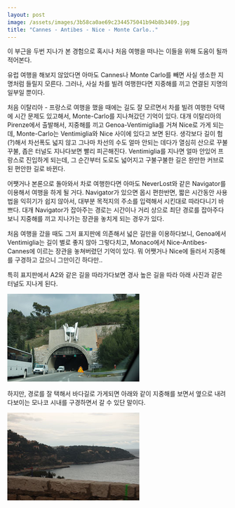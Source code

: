 ```yaml
---
layout: post
image: /assets/images/3b58ca0ae69c2344575041b94b8b3409.jpg
title: "Cannes - Antibes - Nice - Monte Carlo.."
---
```


이 부근을 두번 지나가 본 경험으로 혹시나 처음 여행을 떠나는 이들을 위해 도움이 될까 적어본다.

유럽 여행을 해보지 않았다면 아마도 Cannes나 Monte Carlo를 빼면 사실 생소한 지명처럼 들릴지 모른다. 그러나, 사실 차를 빌려 여행한다면 지중해를 끼고 연결된 지명의 일부일 뿐이다.

처음 이탈리아 - 프랑스로 여행을 했을 때에는 길도 잘 모르면서 차를 빌려 여행한 덕택에 시간 문제도 있고해서, Monte-Carlo를 지나쳐갔던 기억이 있다. 대개 이탈리아의 Pirenze에서 출발해서, 지중해를 끼고 Genoa-Ventimiglia를 거쳐 Nice로 가게 되는데, Monte-Carlo는 Ventimiglia와 Nice 사이에 있다고 보면 된다. 생각보다 길이 험(?)해서 차선폭도 넓지 않고 그나마 차선의 수도 얼마 안되는 데다가 열심히 산으로 꾸불 꾸불, 좁은 터널도 지나다보면 빨리 피곤해진다. Ventimiglia를 지나면 얼마 안있어 프랑스로 진입하게 되는데, 그 순간부터 도로도 넓어지고 구불구불한 길은 완만한 커브로 된 편안한 길로 바뀐다.

어쨋거나 본론으로 돌아와서 차로 여행한다면 아마도 NeverLost와 같은 Navigator를 이용해서 여행을 하게 될 거다. Navigator가 있으면 몹시 편한반면, 짧은 시간동안 사용법을 익히기가 쉽지 않아서, 대부분 목적지의 주소를 입력해서 시킨대로 따라다니기 바쁘다. 대개 Navigator가 잡아주는 경로는 시간이나 거리 상으로 최단 경로를 잡아주다보니 지중해를 끼고 지나가는 장관을 놓치게 되는 경우가 있다.

처음 여행을 갔을 때도 그저 표지판에 의존해서 넓은 길만을 이용하다보니, Genoa에서 Ventimiglia는 길이 별로 좋지 않아 그렇다치고, Monaco에서 Nice-Antibes-Cannes에 이르는 장관을 놓쳐버렸던 기억이 있다. 뭐 어쨋거나 Nice에 들러서 지중해를 구경하고 갔으니 그만이긴 하다만..

특히 표지판에서 A2와 같은 길을 따라가다보면 경사 높은 길을 따라 아래 사진과 같은 터널도 지나게 된다.

![image](/assets/images/3b58ca0ae69c2344575041b94b8b3409.jpg)

하지만, 경로를 잘 택해서 바다길로 가게되면 아래와 같이 지중해를 보면서 옆으로 내려다보이는 모나코 시내를 구경하면서 갈 수 있단 말이다.



![image](/assets/images/a1d914e84ef7d1970042f09b06540839.jpg)











